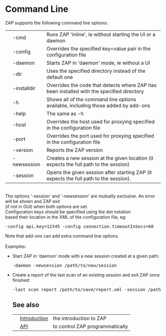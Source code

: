 # Command Line
ZAP supports the following command line options:
<table>
<tr><td></td><td>-cmd</td><td>Runs ZAP 'inline', ie without starting the UI or a daemon</td></tr>
<tr><td></td><td>-config</td><td>Overrides the specified key=value pair in the configuration file</td></tr>
<tr><td></td><td>-daemon</td><td>Starts ZAP in 'daemon' mode, ie without a UI</td></tr>
<tr><td></td><td>-dir</td><td>Uses the specified directory instead of the default one</td></tr>
<tr><td></td><td>-installdir</td><td>Overrides the code that detects where ZAP has been installed with the specified directory</td></tr>
<tr><td></td><td>-h</td><td>Shows all of the command line options available, including those added by add-ons</td></tr>
<tr><td></td><td>-help</td><td>The same as -h </td></tr>
<tr><td></td><td>-host</td><td>Overrides the host used for proxying specified in the configuration file</td></tr>
<tr><td></td><td>-port</td><td>Overrides the port used for proxying specified in the configuration file</td></tr>
<tr><td></td><td>-version</td><td>Reports the ZAP version</td></tr>
<tr><td></td><td>-newsession</td><td>Creates a new session at the given location (it expects the full path to the session)</td></tr>
<tr><td></td><td>-session</td><td>Opens the given session after starting ZAP (it expects the full path to the session).</td></tr>
</table>
<br>The options '-session' and '-newsession' are mutually exclusive. An error will be shown and ZAP exit<br>
(if not in GUI) when both options are set. <br>Configuration keys should be specified using the dot notation<br>
based their location in the XML of the configuration file, eg:<br>
<pre>-config api.key=12345 -config connection.timeoutInSecs=60</pre>
Note that add-ons can add extra command line options.<br>
<br>
Examples:<br>
<ul><li>Start ZAP in 'daemon' mode with a new session created at a given path: <pre>-daemon -newsession /path/to/new/session</pre>
</li><li>Create a report of the last scan of an existing session and exit ZAP once finished: <pre>-last_scan_report /path/to/save/report.xml -session /path/to/existing/session -cmd</pre>
<h2>See also</h2>
<table>
<tr><td></td><td><a href='HelpIntro'>Introduction</a></td><td>the introduction to ZAP</td></tr>
<tr><td></td><td><a href='HelpStartConceptsApi'>API</a></td><td>to control ZAP programmatically</td></tr>
</table>
